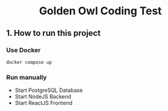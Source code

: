 # <center>Golden Owl Coding Test</center>

## 1. How to run this project

### Use Docker

```shell
docker compose up
```

### Run manually

- Start PostgreSQL Database
- Start NodeJS Backend
- Start ReactJS Frontend